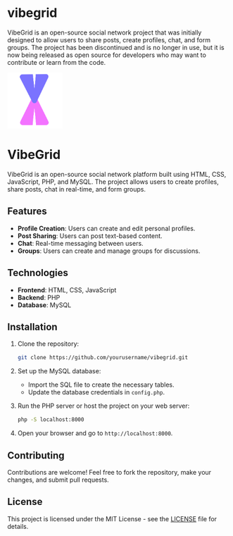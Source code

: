 # vibegrid
VibeGrid is an open-source social network project that was initially designed to allow users to share posts, create profiles, chat, and form groups. The project has been discontinued and is no longer in use, but it is now being released as open source for developers who may want to contribute or learn from the code.


<img src="https://raw.githubusercontent.com/SystemDownTM/vibegrid/refs/heads/main/vibegrid.png" alt="Vibegrid Logo" width="125px"/>

# VibeGrid

VibeGrid is an open-source social network platform built using HTML, CSS, JavaScript, PHP, and MySQL. The project allows users to create profiles, share posts, chat in real-time, and form groups. 

## Features

- **Profile Creation**: Users can create and edit personal profiles.
- **Post Sharing**: Users can post text-based content.
- **Chat**: Real-time messaging between users.
- **Groups**: Users can create and manage groups for discussions.

## Technologies

- **Frontend**: HTML, CSS, JavaScript
- **Backend**: PHP
- **Database**: MySQL

## Installation

1. Clone the repository:

   ```bash
   git clone https://github.com/yourusername/vibegrid.git
   ```

2. Set up the MySQL database:
   - Import the SQL file to create the necessary tables.
   - Update the database credentials in `config.php`.

3. Run the PHP server or host the project on your web server:

   ```bash
   php -S localhost:8000
   ```

4. Open your browser and go to `http://localhost:8000`.

## Contributing

Contributions are welcome! Feel free to fork the repository, make your changes, and submit pull requests.

## License

This project is licensed under the MIT License - see the [LICENSE](LICENSE) file for details.
